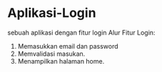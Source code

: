 # Aplikasi-Login
sebuah aplikasi dengan fitur login 
Alur Fitur Login:

1. Memasukkan email dan password
2. Memvalidasi masukan.
3. Menampilkan halaman home.
